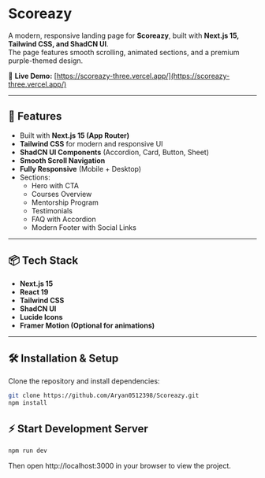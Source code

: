 # Scoreazy  

A modern, responsive landing page for **Scoreazy**, built with **Next.js 15, Tailwind CSS, and ShadCN UI**.  
The page features smooth scrolling, animated sections, and a premium purple-themed design.

🔗 **Live Demo:** [https://scoreazy-three.vercel.app/](https://scoreazy-three.vercel.app/)


---

## 🚀 Features

- Built with **Next.js 15 (App Router)**
- **Tailwind CSS** for modern and responsive UI
- **ShadCN UI Components** (Accordion, Card, Button, Sheet)
- **Smooth Scroll Navigation**
- **Fully Responsive** (Mobile + Desktop)
- Sections:
  - Hero with CTA
  - Courses Overview
  - Mentorship Program
  - Testimonials
  - FAQ with Accordion
  - Modern Footer with Social Links

---

## 📦 Tech Stack

- **Next.js 15**
- **React 19**
- **Tailwind CSS**
- **ShadCN UI**
- **Lucide Icons**
- **Framer Motion (Optional for animations)**

---

## 🛠 Installation & Setup

Clone the repository and install dependencies:

```bash
git clone https://github.com/Aryan0512398/Scoreazy.git
npm install
```
## ⚡ Start Development Server
```bash
npm run dev
```
Then open http://localhost:3000 in your browser to view the project.


